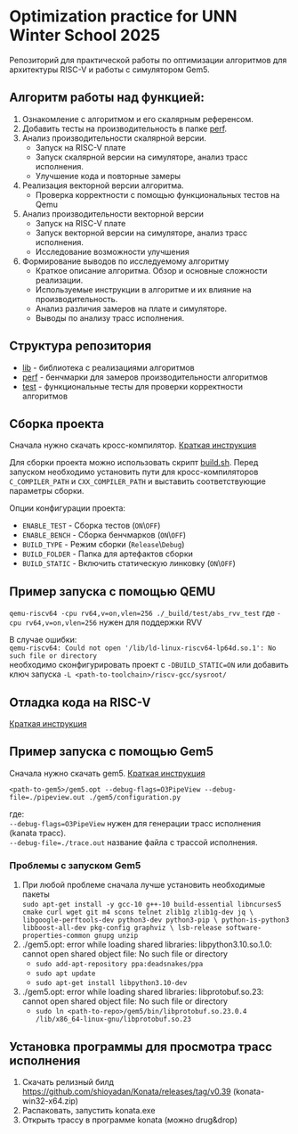 # Optimization practice for UNN Winter School 2025

Репозиторий для практической работы по оптимизации алгоритмов для архитектуры RISC-V и работы с симулятором Gem5.

## Алгоритм работы над функцией:

1) Ознакомление с алгоритмом и его скалярным референсом.
2) Добавить тесты на производительность в папке [perf](perf).
3) Анализ производительности скалярной версии.
    * Запуск на RISC-V плате
    * Запуск скалярной версии на симуляторе, анализ трасс исполнения.
    * Улучшение кода и повторные замеры
4) Реализация векторной версии алгоритма.
    * Проверка корректности с помощью функциональных тестов на Qemu
5) Анализ производительности векторной версии
    * Запуск на RISC-V плате
    * Запуск векторной версии на симуляторе, анализ трасс исполнения.
    * Исследование возможности улучшения
6) Формирование выводов по исследуемому алгоритму
    * Краткое описание алгоритма. Обзор и основные сложности реализации.
    * Используемые инструкции в алгоритме и их влияние на производительность.
    * Анализ различия замеров на плате и симуляторе.
    * Выводы по анализу трасс исполнения.

## Структура репозитория

* [lib](lib) - библиотека с реализациями алгоритмов
* [perf](perf) - бенчмарки для замеров производительности алгоритмов
* [test](test) - функциональные тесты для проверки корректности алгоритмов

## Сборка проекта

Сначала нужно скачать кросс-компилятор. [Краткая инструкция](docs/InstallEnv.md)

Для сборки проекта можно использовать скрипт [build.sh](build.sh). Перед запуском необходимо установить пути для кросс-компиляторов `C_COMPILER_PATH` и `CXX_COMPILER_PATH` и выставить соответствующие параметры сборки.

Опции конфигурации проекта:
* `ENABLE_TEST` - Сборка тестов (`ON`\\`OFF`)
* `ENABLE_BENCH` -  Сборка бенчмарков (`ON`\\`OFF`)
* `BUILD_TYPE` - Режим сборки (`Release`\\`Debug`)
* `BUILD_FOLDER` - Папка для артефактов сборки
* `BUILD_STATIC` - Включить статическую линковку (`ON`\\`OFF`)

## Пример запуска с помощью QEMU

``
qemu-riscv64 -cpu rv64,v=on,vlen=256 ./_build/test/abs_rvv_test
``
где `-cpu rv64,v=on,vlen=256` нужен для поддержки RVV

В случае ошибки:\
``
qemu-riscv64: Could not open '/lib/ld-linux-riscv64-lp64d.so.1': No such file or directory
``\
необходимо сконфигурировать проект с `-DBUILD_STATIC=ON` или добавить ключ запуска `-L <path-to-toolchain>/riscv-gcc/sysroot/`

## Отладка кода на RISC-V

[Краткая инструкция](docs/How2Debug.md)

## Пример запуска с помощью Gem5

Сначала нужно скачать gem5. [Краткая инструкция](docs/InstallEnv.md)

``
<path-to-gem5>/gem5.opt --debug-flags=O3PipeView --debug-file=./pipeview.out ./gem5/configuration.py
``

где:\
`--debug-flags=O3PipeView` нужен для генерации трасс исполнения (kanata трасс).\
`--debug-file=./trace.out` название файла с трассой исполнения.

### Проблемы с запуском Gem5
1) При любой проблеме сначала лучше установить необходимые пакеты\
    `sudo apt-get install -y gcc-10 g++-10 build-essential libncurses5 cmake curl wget git m4 scons telnet zlib1g zlib1g-dev jq \
    libgoogle-perftools-dev python3-dev python3-pip \
    python-is-python3 libboost-all-dev pkg-config graphviz \
    lsb-release software-properties-common gnupg unzip`
2) ./gem5.opt: error while loading shared libraries: libpython3.10.so.1.0: cannot open shared object file: No such file or directory
    * `sudo add-apt-repository ppa:deadsnakes/ppa`
    * `sudo apt update`
    * `sudo apt-get install libpython3.10-dev`
3) ./gem5.opt: error while loading shared libraries: libprotobuf.so.23: cannot open shared object file: No such file or directory
    * `sudo ln <path-to-repo>/gem5/bin/libprotobuf.so.23.0.4 /lib/x86_64-linux-gnu/libprotobuf.so.23`

## Установка программы для просмотра трасс исполнения

1) Скачать релизный билд https://github.com/shioyadan/Konata/releases/tag/v0.39 (konata-win32-x64.zip)
2) Распаковать, запустить konata.exe
3) Открыть трассу в программе konata (можно drug&drop)

